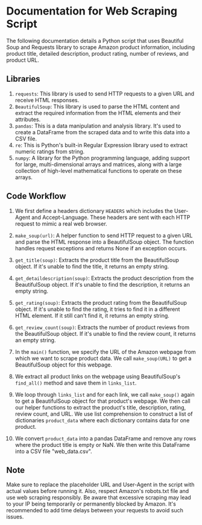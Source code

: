 # Documentation for Web Scraping Script

The following documentation details a Python script that uses Beautiful Soup and Requests library to scrape Amazon product information, including product title, detailed description, product rating, number of reviews, and product URL.

## Libraries

1. `requests`: This library is used to send HTTP requests to a given URL and receive HTML responses.
2. `BeautifulSoup`: This library is used to parse the HTML content and extract the required information from the HTML elements and their attributes.
3. `pandas`: This is a data manipulation and analysis library. It's used to create a DataFrame from the scraped data and to write this data into a CSV file.
4. `re`: This is Python's built-in Regular Expression library used to extract numeric ratings from string.
5. `numpy`: A library for the Python programming language, adding support for large, multi-dimensional arrays and matrices, along with a large collection of high-level mathematical functions to operate on these arrays.

## Code Workflow

1. We first define a headers dictionary `HEADERS` which includes the User-Agent and Accept-Language. These headers are sent with each HTTP request to mimic a real web browser.

2. `make_soup(url)`: A helper function to send HTTP request to a given URL and parse the HTML response into a BeautifulSoup object. The function handles request exceptions and returns None if an exception occurs.

3. `get_title(soup)`: Extracts the product title from the BeautifulSoup object. If it's unable to find the title, it returns an empty string.

4. `get_detaildescription(soup)`: Extracts the product description from the BeautifulSoup object. If it's unable to find the description, it returns an empty string.

5. `get_rating(soup)`: Extracts the product rating from the BeautifulSoup object. If it's unable to find the rating, it tries to find it in a different HTML element. If it still can't find it, it returns an empty string.

6. `get_review_count(soup)`: Extracts the number of product reviews from the BeautifulSoup object. If it's unable to find the review count, it returns an empty string.

7. In the `main()` function, we specify the URL of the Amazon webpage from which we want to scrape product data. We call `make_soup(URL)` to get a BeautifulSoup object for this webpage.

8. We extract all product links on the webpage using BeautifulSoup's `find_all()` method and save them in `links_list`.

9. We loop through `links_list` and for each link, we call `make_soup()` again to get a BeautifulSoup object for that product's webpage. We then call our helper functions to extract the product's title, description, rating, review count, and URL. We use list comprehension to construct a list of dictionaries `product_data` where each dictionary contains data for one product.

10. We convert `product_data` into a pandas DataFrame and remove any rows where the product title is empty or NaN. We then write this DataFrame into a CSV file "web_data.csv".

## Note
Make sure to replace the placeholder URL and User-Agent in the script with actual values before running it. Also, respect Amazon's robots.txt file and use web scraping responsibly. Be aware that excessive scraping may lead to your IP being temporarily or permanently blocked by Amazon. It's recommended to add time delays between your requests to avoid such issues.
